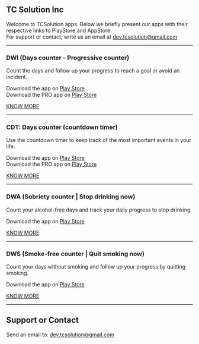## TC Solution Inc

Welcome to TCSolution apps. Below we briefly present our apps with their respective links to PlayStore and AppStore.  
For support or contact, write us an email at [dev.tcsolution@gmail.com](mailto:dev.tcsolution@gmail.com)

---

### DWI (Days counter - Progressive counter)

Count the days and follow up your progress to reach a goal or avoid an incident.  

Download the app on [Play Store](https://play.google.com/store/apps/details?id=tech.tcsolution.dwi)  
Download the PRO app on [Play Store](https://play.google.com/store/apps/details?id=tech.tcsolution.dwi.pro)  

[KNOW MORE](/apps/dwi/about/about-en.md)  

---

### CDT: Days counter (countdown timer)

Use the countdown timer to keep track of the most important events in your life.  

Download the app on [Play Store](https://play.google.com/store/apps/details?id=tech.tcsolution.cdt)  
Download the PRO app on [Play Store](https://play.google.com/store/apps/details?id=tech.tcsolution.cdt.pro)  

[KNOW MORE](/apps/cdt/about/about-en.md)  

---

### DWA (Sobriety counter | Stop drinking now)

Count your alcohol-free days and track your daily progress to stop drinking. 

Download the app on [Play Store](https://play.google.com/store/apps/details?id=tech.tcsolution.dwa)  

[KNOW MORE](/apps/dwa/about/about-en.md)  

---

### DWS (Smoke-free counter | Quit smoking now)

Count your days without smoking and follow up your progress by quitting smoking. 

Download the app on [Play Store](https://play.google.com/store/apps/details?id=tech.tcsolution.dws)  

[KNOW MORE](/apps/dws/about/about-en.md)  

---

## Support or Contact

Send an email to: [dev.tcsolution@gmail.com](mailto:dev.tcsolution@gmail.com)  